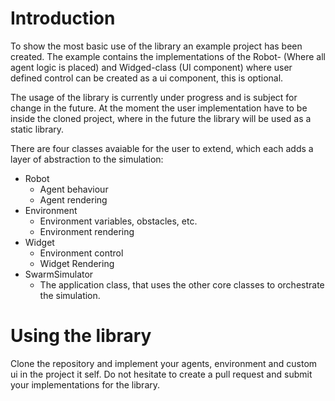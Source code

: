 # Introduction
To show the most basic use of the library an example project has been created. The example contains the implementations of the Robot- (Where all agent logic is placed) and Widged-class (UI component) where user defined control can be created as a ui component, this is optional.

The usage of the library is currently under progress and is subject for change in the future. At the moment the user implementation have to be inside the cloned project, where in the future the library will be used as a static library.

There are four classes avaiable for the user to extend, which each adds a layer of abstraction to the simulation:
* Robot
  * Agent behaviour 
  * Agent rendering
* Environment
  * Environment variables, obstacles, etc.
  * Environment rendering
* Widget
  * Environment control
  * Widget Rendering
* SwarmSimulator
  * The application class, that uses the other core classes to orchestrate the simulation.


# Using the library
Clone the repository and implement your agents, environment and custom ui in the project it self. 
Do not hesitate to create a pull request and submit your implementations for the library.
